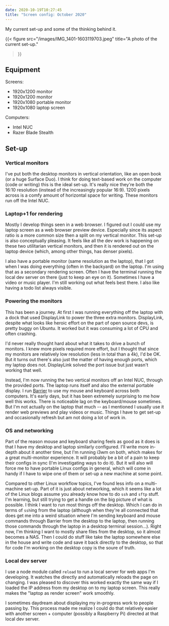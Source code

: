 ```yaml
---
date: 2020-10-19T10:27:45
title: "Screen config: October 2020"
---
```


My current set-up and some of the thinking behind it.

{{< 
figure src="/images/IMG_1401-1603119703.jpeg" 
title="A photo of the current set-up." 
>}}

## Equipment

Screens:
- 1920x1200 monitor
- 1920x1200 monitor
- 1920x1080 portable monitor
- 1920x1080 laptop screen

Computers:
- Intel NUC
- Razer Blade Stealth

## Set-up

### Vertical monitors

I've put both the desktop monitors in vertical orientation, like an open book (or a huge Surface Duo). I think for doing text-based work on the computer (code or writing) this is the ideal set-up. It's really nice they're both the 16:10 resolution (instead of the increasingly popular 16:9). 1200 pixels across is a comfy amount of horizontal space for writing. These monitors run off the Intel NUC.

### Laptop+1 for rendering

Mostly I develop things seen in a web browser. I figured out I could use my laptop screen as a web browser preview device. Especially since its aspect ratio is a more common size then a split on my vertical monitor. This set-up is also conceptually pleasing. It feels like all the dev work is happening on these two utilitarian vertical monitors, and then it is rendered out on the laptop device (which, among other things, has denser pixels).

I also have a portable monitor (same resolution as the laptop), that I got when I was doing everything (often in the backyard) on the laptop. I'm using that as a secondary rendering screen. Often I have the terminal running the local dev server on there (just to keep an eye on it). Sometimes I have a video or music player. I'm still working out what feels best there. I also like having a todo list always visible.

### Powering the monitors

This has been a journey. At first I was running everything off the laptop with a dock that used DisplayLink to power the three extra monitors. DisplayLink, despite what looks like heroic effort on the part of open source devs, is pretty buggy on Ubuntu. It worked but it was consuming a lot of CPU and often crashing.

I'd never really thought hard about what it takes to drive a bunch of monitors. I knew more pixels required more effort, but I thought that since my monitors are relatively low resolution (less in total than a 4k), I'd be OK. But it turns out there's also just the matter of having enough ports, which my laptop does not. DisplayLink solved the port issue but just wasn't working that well.

Instead, I'm now running the two vertical monitors off an Intel NUC, through the provided ports. The laptop runs itself and also the external portable display. I run [Barrier](https://flathub.org/apps/details/com.github.debauchee.barrier) to use my mouse and keyboard across both computers. It's early days, but it has been extremely surprising to me how well this works. There is noticeable lag on the keyboard/mouse sometimes. But I'm not actually on the laptop that much -- as I mentioned I usually use it render web previews and play videos or music. Things I have to get set-up and occasionally refresh but am not doing a lot of work in.

### OS and networking

Part of the reason mouse and keyboard sharing feels as good as it does is that I have my desktop and laptop similarly configured. I'll write more in-depth about it another time, but I'm running i3wm on both, which makes for a great multi-monitor experience. It will probably be a bit of a pain to keep their configs in sync (I'm investigating ways to do it). But it will also will force me to have portable Linux configs in general, which will come in handy if I have to wipe one of them or set-up a new machine at some point.

Compared to other Linux workflow topics, I've found less info on a multi-machine set-up. Part of it is just about networking, which it seems like a lot of the Linux blogs assume you already know how to do `ssh` and `sftp` stuff. I'm learning, but still trying to get a handle on the big picture of what is possible. I think I want to run most things off the desktop. Which I can do in terms of `ssh`ing from the laptop (although when they're all connected that does get me into a weird situation where I'm sending keyboard and mouse commands through Barrier from the desktop to the laptop, then running those commands through the laptop in a desktop terminal session...). Right now, I'm thinking I want to mostly share files from the desktop, so it almost becomes a NAS. Then I could do stuff like take the laptop somewhere else in the house and write code and save it back directly to the desktop, so that for code I'm working on the desktop copy is the soure of truth.

### Local dev server

I use a node module called `reload` to run a local server for web apps I'm developing. It watches the directly and automatically reloads the page on changing. I was pleased to discover this worked exactly the same way if I loaded the IP address from my desktop on to my laptop screen. This really makes the "laptop as render screen" work smoothly.

I sometimes daydream about displaying my in-progress work to people passing by. This process made me realize I could do that relatively easier with another screen + computer (possibly a Raspberry Pi) directed at that local dev server.
